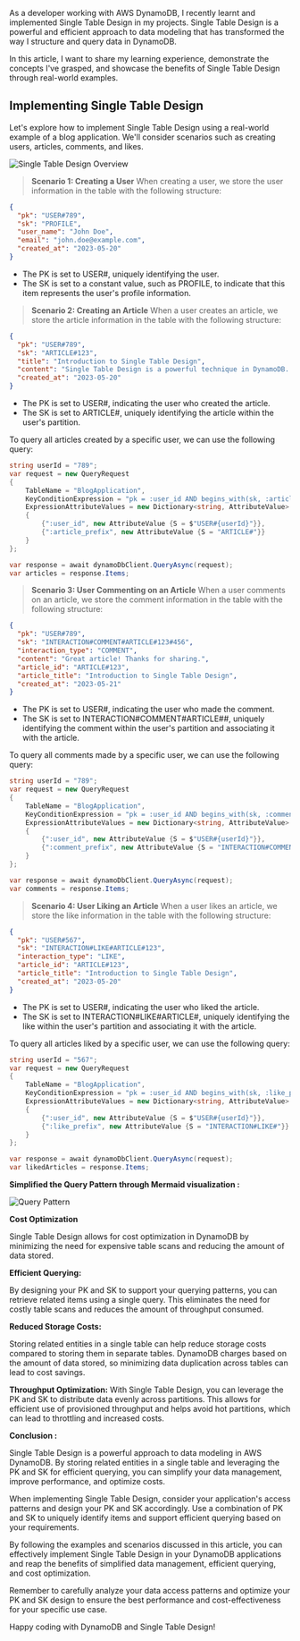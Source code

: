 As a developer working with AWS DynamoDB, I recently learnt and implemented Single Table Design in my projects. Single Table Design is a powerful and efficient approach to data modeling that has transformed the way I structure and query data in DynamoDB. 

In this article, I want to share my learning experience, demonstrate the concepts I've grasped, and showcase the benefits of Single Table Design through real-world examples.

## Implementing Single Table Design

Let's explore how to implement Single Table Design using a real-world example of a blog application. We'll consider scenarios such as creating users, articles, comments, and likes.


![Single Table Design Overview](https://dev-to-uploads.s3.amazonaws.com/uploads/articles/zdkv9zqfurjpt43jqkyg.png)



> **Scenario 1: Creating a User**
When creating a user, we store the user information in the table with the following structure:

``` json
{
  "pk": "USER#789",
  "sk": "PROFILE",
  "user_name": "John Doe",
  "email": "john.doe@example.com",
  "created_at": "2023-05-20"
}
```

- The PK is set to USER#<userId>, uniquely identifying the user.
- The SK is set to a constant value, such as PROFILE, to indicate that this item represents the user's profile information.

> **Scenario 2: Creating an Article**
When a user creates an article, we store the article information in the table with the following structure:

``` json
{
  "pk": "USER#789",
  "sk": "ARTICLE#123",
  "title": "Introduction to Single Table Design",
  "content": "Single Table Design is a powerful technique in DynamoDB...",
  "created_at": "2023-05-20"
}
```

- The PK is set to USER#<userId>, indicating the user who created the article.
- The SK is set to ARTICLE#<articleId>, uniquely identifying the article within the user's partition.

To query all articles created by a specific user, we can use the following query:

``` csharp
string userId = "789";
var request = new QueryRequest
{
    TableName = "BlogApplication",
    KeyConditionExpression = "pk = :user_id AND begins_with(sk, :article_prefix)",
    ExpressionAttributeValues = new Dictionary<string, AttributeValue>
    {
        {":user_id", new AttributeValue {S = $"USER#{userId}"}},
        {":article_prefix", new AttributeValue {S = "ARTICLE#"}}
    }
};

var response = await dynamoDbClient.QueryAsync(request);
var articles = response.Items;

```

> **Scenario 3: User Commenting on an Article**
When a user comments on an article, we store the comment information in the table with the following structure:

``` json
{
  "pk": "USER#789",
  "sk": "INTERACTION#COMMENT#ARTICLE#123#456",
  "interaction_type": "COMMENT",
  "content": "Great article! Thanks for sharing.",
  "article_id": "ARTICLE#123",
  "article_title": "Introduction to Single Table Design",
  "created_at": "2023-05-21"
}
```

- The PK is set to USER#<userId>, indicating the user who made the comment.
- The SK is set to INTERACTION#COMMENT#ARTICLE#<articleId>#<commentId>, uniquely identifying the comment within the user's partition and associating it with the article.

To query all comments made by a specific user, we can use the following query:

``` csharp
string userId = "789";
var request = new QueryRequest
{
    TableName = "BlogApplication",
    KeyConditionExpression = "pk = :user_id AND begins_with(sk, :comment_prefix)",
    ExpressionAttributeValues = new Dictionary<string, AttributeValue>
    {
        {":user_id", new AttributeValue {S = $"USER#{userId}"}},
        {":comment_prefix", new AttributeValue {S = "INTERACTION#COMMENT#"}}
    }
};

var response = await dynamoDbClient.QueryAsync(request);
var comments = response.Items;
```

> **Scenario 4: User Liking an Article**
When a user likes an article, we store the like information in the table with the following structure:

``` json
{
  "pk": "USER#567",
  "sk": "INTERACTION#LIKE#ARTICLE#123",
  "interaction_type": "LIKE",
  "article_id": "ARTICLE#123",
  "article_title": "Introduction to Single Table Design",
  "created_at": "2023-05-20"
}
```

- The PK is set to USER#<userId>, indicating the user who liked the article.
- The SK is set to INTERACTION#LIKE#ARTICLE#<articleId>, uniquely identifying the like within the user's partition and associating it with the article.

To query all articles liked by a specific user, we can use the following query:

``` csharp
string userId = "567";
var request = new QueryRequest
{
    TableName = "BlogApplication",
    KeyConditionExpression = "pk = :user_id AND begins_with(sk, :like_prefix)",
    ExpressionAttributeValues = new Dictionary<string, AttributeValue>
    {
        {":user_id", new AttributeValue {S = $"USER#{userId}"}},
        {":like_prefix", new AttributeValue {S = "INTERACTION#LIKE#"}}
    }
};

var response = await dynamoDbClient.QueryAsync(request);
var likedArticles = response.Items;
```

**Simplified the Query Pattern through Mermaid visualization :**

![Query Pattern](https://dev-to-uploads.s3.amazonaws.com/uploads/articles/4vypja1wgwv3wz8z8pan.png)



**Cost Optimization** 

Single Table Design allows for cost optimization in DynamoDB by minimizing the need for expensive table scans and reducing the amount of data stored.

**Efficient Querying:**

By designing your PK and SK to support your querying patterns, you can retrieve related items using a single query. This eliminates the need for costly table scans and reduces the amount of throughput consumed.

**Reduced Storage Costs:**

Storing related entities in a single table can help reduce storage costs compared to storing them in separate tables. DynamoDB charges based on the amount of data stored, so minimizing data duplication across tables can lead to cost savings.

**Throughput Optimization:** With Single Table Design, you can leverage the PK and SK to distribute data evenly across partitions. This allows for efficient use of provisioned throughput and helps avoid hot partitions, which can lead to throttling and increased costs.

**Conclusion :**

Single Table Design is a powerful approach to data modeling in AWS DynamoDB. By storing related entities in a single table and leveraging the PK and SK for efficient querying, you can simplify your data management, improve performance, and optimize costs.

When implementing Single Table Design, consider your application's access patterns and design your PK and SK accordingly. Use a combination of PK and SK to uniquely identify items and support efficient querying based on your requirements.

By following the examples and scenarios discussed in this article, you can effectively implement Single Table Design in your DynamoDB applications and reap the benefits of simplified data management, efficient querying, and cost optimization.

Remember to carefully analyze your data access patterns and optimize your PK and SK design to ensure the best performance and cost-effectiveness for your specific use case.

Happy coding with DynamoDB and Single Table Design!
